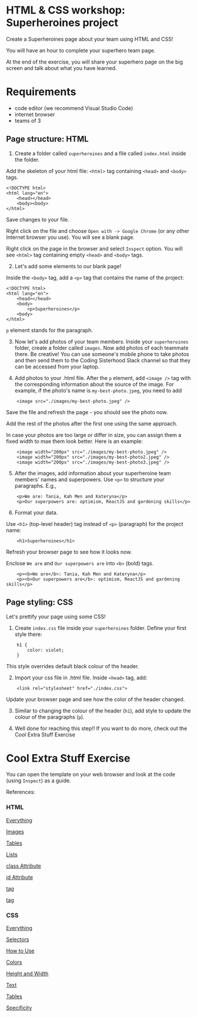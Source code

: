 # HTML & CSS workshop: Superheroines project

Create a Superheroines page about your team using HTML and CSS!

You will have an hour to complete your superhero team page.

At the end of the exercise, you will share your superhero page on the big screen and talk about what you have learned.

# Requirements

- code editor (we recommend Visual Studio Code)
- internet browser
- teams of 3

## Page structure: HTML

1. Create a folder called `superheroines` and a file called `index.html` inside the folder.

Add the skeleton of your html file: `<html>` tag containing `<head>` and `<body>` tags.

```
<!DOCTYPE html>
<html lang="en">
    <head></head>
    <body><body>
</html>
```

Save changes to your file.

Right click on the file and choose `Open with -> Google Chrome` (or any other Internet browser you use). You will see a blank page.

Right click on the page in the browser and select `Inspect` option. You will see `<html>` tag containing empty `<head>` and `<body>` tags.

2. Let's add some elements to our blank page!

Inside the `<body>` tag, add a `<p>` tag that contains the name of the project:

```
<!DOCTYPE html>
<html lang="en">
    <head></head>
    <body>
        <p>Superheroines</p>
    <body>
</html>
```

`p` element stands for the paragraph.

3. Now let's add photos of your team members. Inside your `superheroines` folder, create a folder called `images`. Now add photos of each teammate there. Be creative! You can use someone's mobile phone to take photos and then send them to the Coding Sisterhood Slack channel so that they can be accessed from your laptop.

4. Add photos to your .html file. After the `p` element, add `<image />` tag with the corresponding information about the source of the image. For example, if the photo's name is `my-best-photo.jpeg`, you need to add

```
    <image src="./images/my-best-photo.jpeg" />
```

Save the file and refresh the page - you should see the photo now.

Add the rest of the photos after the first one using the same approach.

In case your photos are too large or differ in size, you can assign them a fixed width to mae them look better. Here is an example:

```
    <image width="200px" src="./images/my-best-photo.jpeg" />
    <image width="200px" src="./images/my-best-photo2.jpeg" />
    <image width="200px" src="./images/my-best-photo3.jpeg" />
```

5. After the images, add information about your superheroine team members' names and superpowers. Use `<p>` to structure your paragraphs. E.g.,

```
    <p>We are: Tania, Kah Men and Kateryna</p>
    <p>Our superpowers are: optimism, ReactJS and gardening skills</p>
```

6. Format your data.

Use `<h1>` (top-level header) tag instead of `<p>` (paragraph) for the project name:

```
    <h1>Superheroines</h1>
```

Refresh your browser page to see how it looks now.

Enclose `We are` and `Our superpowers are` into `<b>` (bold) tags.

```
    <p><b>We are</b>: Tania, Kah Men and Kateryna</p>
    <p><b>Our superpowers are</b>: optimism, ReactJS and gardening skills</p>
```

## Page styling: CSS

Let's prettify your page using some CSS!

1. Create `index.css` file inside your `superheroines` folder. Define your first style there:

```
    h1 {
        color: violet;
    }

```

This style overrides default black colour of the header.

2. Import your css file in .html file. Inside `<head>` tag, add:

```
    <link rel="stylesheet" href="./index.css">
```

Update your browser page and see how the color of the header changed.

3. Similar to changing the colour of the header (`h1`), add style to update the colour of the paragraphs (`p`).

4. Well done for reaching this step!! If you want to do more, check out the Cool Extra Stuff Exercise

# Cool Extra Stuff Exercise

You can open the template on your web browser and look at the code (using `Inspect`) as a guide.

References:

### HTML

[Everything](https://www.w3schools.com/html/default.asp)

[Images](https://www.w3schools.com/html/html_images.asp)

[Tables](https://www.w3schools.com/html/html_tables.asp)

[Lists](https://www.w3schools.com/html/html_lists.asp)

[class Attribute](https://www.w3schools.com/html/html_classes.asp)

[id Attribute](https://www.w3schools.com/html/html_id.asp)

[<div> tag](https://www.w3schools.com/tags/tag_div.ASP)

[<section> tag](https://www.w3schools.com/tags/tag_section.asp)

### CSS

[Everything](https://www.w3schools.com/css/default.asp)

[Selectors](https://www.w3schools.com/css/css_selectors.asp)

[How to Use](https://www.w3schools.com/css/css_howto.asp)

[Colors](https://www.w3schools.com/css/css_colors.asp)

[Height and Width](https://www.w3schools.com/css/css_dimension.asp)

[Text](https://www.w3schools.com/css/css_text.asp)

[Tables](https://www.w3schools.com/css/css_table.asp)

[Specificity](https://www.w3schools.com/css/css_specificity.asp)
